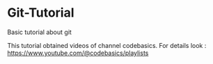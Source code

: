 # Git-Tutorial
Basic tutorial about git

This tutorial obtained videos of channel codebasics. For details look : https://www.youtube.com/@codebasics/playlists
